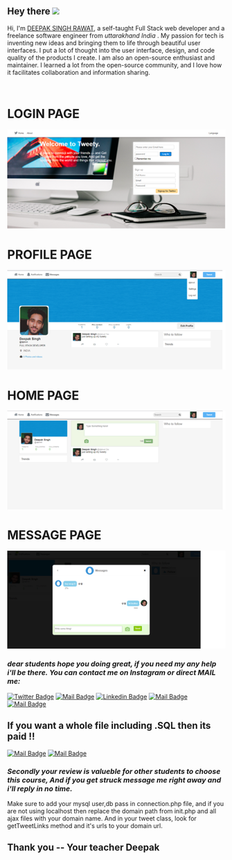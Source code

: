 
## **Hey there <img src="https://media.giphy.com/media/hvRJCLFzcasrR4ia7z/giphy.gif" width="30px">**
Hi, I'm [DEEPAK SINGH RAWAT](https://deepakrawat.vercel.app/), a self-taught Full Stack web developer and a freelance software engineer from _uttarakhand India_ . My passion for tech is inventing new ideas and bringing them to life through beautiful user interfaces. I put a lot of thought into the user interface, design, and code quality of the products I create.
I am also an open-source enthusiast and maintainer. I learned a lot from the open-source community, and I love how it facilitates collaboration and information sharing.

<br> 

# LOGIN PAGE
![](demo/login.png)
# PROFILE PAGE
![](demo/profile.png)
# HOME PAGE
![](demo/home.png)
# MESSAGE PAGE
![](demo/msg.png)


### _dear students hope you doing great, if you need my any help i'll be there. You can contact me on Instagram or direct MAIL me:_

[![Twitter Badge](https://img.shields.io/badge/-@Deepak_Rawat_-1ca0f1?style=flat&labelColor=1ca0f1&logo=twitter&logoColor=white&link=https://twitter.com/Ipenywis)](https://twitter.com/Deepak_Rawat_) 
[![Mail Badge](https://img.shields.io/badge/-Deepak_Rawat-e74c3c?style=flat&labelColor=e74c3c&logo=youtube&logoColor=white)](https://www.youtube.com/channel/UC3qaBznqWP7F6sYOkN5OEGg) 
[![Linkedin Badge](https://img.shields.io/badge/-Deepak_Rawat-0e76a8?style=flat&labelColor=0e76a8&logo=linkedin&logoColor=white)](https://www.linkedin.com/in/deepak-singh-779614185) 
[![Mail Badge](https://img.shields.io/badge/-@Deepak_Rawat-e84393?style=flat&labelColor=e84393&logo=instagram&logoColor=white)](https://www.instagram.com/dpk__rwt_/) 
[![Mail Badge](https://img.shields.io/badge/-Deepak_Rawat-c0392b?style=flat&labelColor=c0392b&logo=gmail&logoColor=white)](mailto:dpkrwt00@gmail.com)

## If you want a whole file including .SQL then its paid !!

[![Mail Badge](https://img.shields.io/badge/-Deepak_Rawat-c0392b?style=flat&labelColor=c0392b&logo=gmail&logoColor=white)](mailto:dpkrwt00@gmail.com) [![Mail Badge](https://img.shields.io/badge/-@Deepak_Rawat-e84393?style=flat&labelColor=e84393&logo=instagram&logoColor=white)](https://www.instagram.com/dpk__rwt_/) 


### _Secondly your review is valueble for other students to choose this course, And if you get struck message me right away and i'll reply in no time._

Make sure to add your mysql user,db pass in connection.php file, and if you are not using localhost then replace the domain path from init.php and all ajax files with your domain name. And in your tweet class, look for getTweetLinks method and it's urls to your domain url.

## __Thank you -- Your teacher Deepak__
